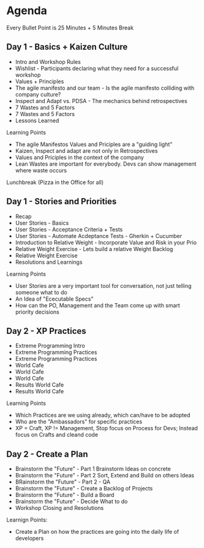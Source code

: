# Agenda 

Every Bullet Point is 25 Minutes + 5 Minutes Break

## Day 1 - Basics + Kaizen Culture

* Intro and Workshop Rules
* Wishlist - Participants declaring what they need for a successful workshop
* Values + Principles
* The agile manifesto and our team - Is the agile manifesto colliding with company culture?
* Inspect and Adapt vs. PDSA - The mechanics behind retrospectives
* 7 Wastes and 5 Factors
* 7 Wastes and 5 Factors 
* Lessons Learned

Learning Points

* The agile Manifestos Values and Priciples are a "guiding light" 
* Kaizen, Inspect and adapt are not only in Retrospectives
* Values and Priciples in the context of the company
* Lean Wastes are important for everybody. Devs can show management where waste occurs

Lunchbreak (Pizza in the Office for all)

## Day 1 - Stories and Priorities

* Recap
* User Stories - Basics 
* User Stories - Acceptance Criteria + Tests 
* User Stories - Automate Acdeptance Tests - Gherkin + Cucumber
* Introduction to Relative Weight - Incorporate Value and Risk in your Prio
* Relative Weight Exercise - Lets build a relative Weight Backlog
* Relative Weight Exercise
* Resolutions and Learnings

Learning Points

* User Stories are a very important tool for conversation, not just telling someone what to do
* An Idea of "Ececutable Specs"
* How can the PO, Management and the Team come up with smart priority decisions

## Day 2 - XP Practices

* Extreme Programming Intro
* Extreme Programming Practices
* Extreme Programming Practices
* World Cafe 
* World Cafe
* World Cafe
* Results World Cafe 
* Results World Cafe

Learning Points

* Which Practices are we using already, which can/have to be adopted
* Who are the "Ambassadors" for specific practices
* XP = Craft, XP != Management, Stop focus on Process for Devs; Instead focus on Crafts and cleand code

## Day 2 - Create a Plan

* Brainstorm the "Future" - Part 1 Brainstorm Ideas on concrete 
* Brainstorm the "Future" - Part 2 Sort, Extend and  Build on others Ideas
* BRainstorm the "Future" - Part 2 - QA
* Brainstorm the "Future" - Create a Backlog of Projects 
* Brainstorm the "Future" - Build a Board
* Brainstorm the "Future" - Decide What to do
* Workshop Closing and Resolutions

Learnign Points:

* Create a Plan on how the practices are going into the daily life of developers


